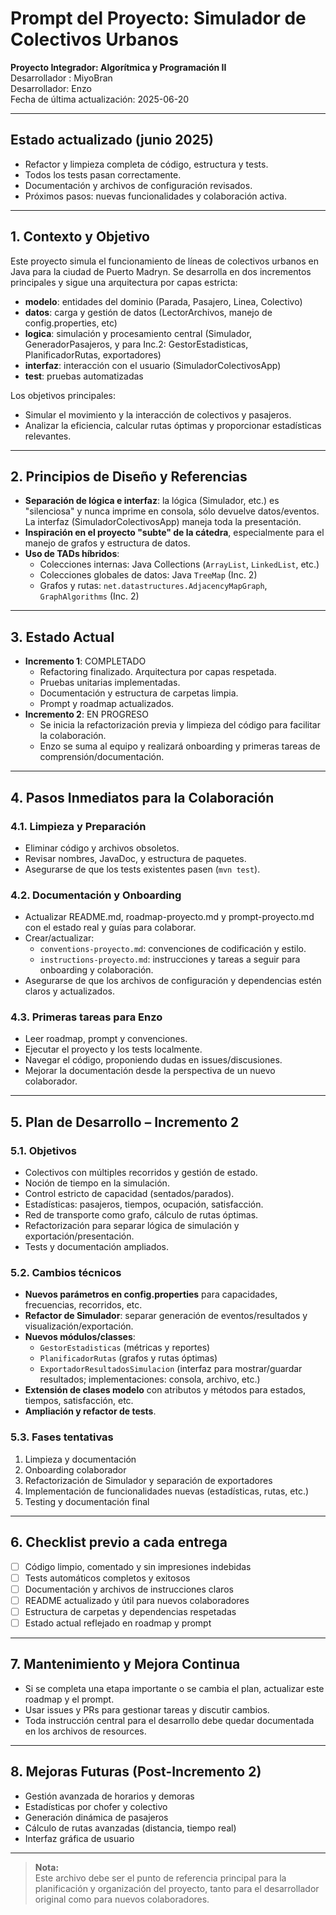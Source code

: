 # Prompt del Proyecto: Simulador de Colectivos Urbanos

**Proyecto Integrador: Algorítmica y Programación II**  
Desarrollador : MiyoBran  
Desarrollador: Enzo  
Fecha de última actualización: 2025-06-20

---

## Estado actualizado (junio 2025)

- Refactor y limpieza completa de código, estructura y tests.
- Todos los tests pasan correctamente.
- Documentación y archivos de configuración revisados.
- Próximos pasos: nuevas funcionalidades y colaboración activa.

---

## 1. Contexto y Objetivo

Este proyecto simula el funcionamiento de líneas de colectivos urbanos en Java para la ciudad de Puerto Madryn. Se desarrolla en dos incrementos principales y sigue una arquitectura por capas estricta:

- **modelo**: entidades del dominio (Parada, Pasajero, Linea, Colectivo)
- **datos**: carga y gestión de datos (LectorArchivos, manejo de config.properties, etc)
- **logica**: simulación y procesamiento central (Simulador, GeneradorPasajeros, y para Inc.2: GestorEstadisticas, PlanificadorRutas, exportadores)
- **interfaz**: interacción con el usuario (SimuladorColectivosApp)
- **test**: pruebas automatizadas

Los objetivos principales:
- Simular el movimiento y la interacción de colectivos y pasajeros.
- Analizar la eficiencia, calcular rutas óptimas y proporcionar estadísticas relevantes.

---

## 2. Principios de Diseño y Referencias

- **Separación de lógica e interfaz**: la lógica (Simulador, etc.) es "silenciosa" y nunca imprime en consola, sólo devuelve datos/eventos. La interfaz (SimuladorColectivosApp) maneja toda la presentación.
- **Inspiración en el proyecto "subte" de la cátedra**, especialmente para el manejo de grafos y estructura de datos.
- **Uso de TADs híbridos**:  
  - Colecciones internas: Java Collections (`ArrayList`, `LinkedList`, etc.)
  - Colecciones globales de datos: Java `TreeMap` (Inc. 2)
  - Grafos y rutas: `net.datastructures.AdjacencyMapGraph`, `GraphAlgorithms` (Inc. 2)

---

## 3. Estado Actual

- **Incremento 1**: COMPLETADO
    - Refactoring finalizado. Arquitectura por capas respetada.
    - Pruebas unitarias implementadas.
    - Documentación y estructura de carpetas limpia.
    - Prompt y roadmap actualizados.
- **Incremento 2**: EN PROGRESO
    - Se inicia la refactorización previa y limpieza del código para facilitar la colaboración.
    - Enzo se suma al equipo y realizará onboarding y primeras tareas de comprensión/documentación.

---

## 4. Pasos Inmediatos para la Colaboración

### 4.1. Limpieza y Preparación

- Eliminar código y archivos obsoletos.
- Revisar nombres, JavaDoc, y estructura de paquetes.
- Asegurarse de que los tests existentes pasen (`mvn test`).

### 4.2. Documentación y Onboarding

- Actualizar README.md, roadmap-proyecto.md y prompt-proyecto.md con el estado real y guías para colaborar.
- Crear/actualizar:
  - `conventions-proyecto.md`: convenciones de codificación y estilo.
  - `instructions-proyecto.md`: instrucciones y tareas a seguir para onboarding y colaboración.
- Asegurarse de que los archivos de configuración y dependencias estén claros y actualizados.

### 4.3. Primeras tareas para Enzo

- Leer roadmap, prompt y convenciones.
- Ejecutar el proyecto y los tests localmente.
- Navegar el código, proponiendo dudas en issues/discusiones.
- Mejorar la documentación desde la perspectiva de un nuevo colaborador.

---

## 5. Plan de Desarrollo – Incremento 2

### 5.1. Objetivos

- Colectivos con múltiples recorridos y gestión de estado.
- Noción de tiempo en la simulación.
- Control estricto de capacidad (sentados/parados).
- Estadísticas: pasajeros, tiempos, ocupación, satisfacción.
- Red de transporte como grafo, cálculo de rutas óptimas.
- Refactorización para separar lógica de simulación y exportación/presentación.
- Tests y documentación ampliados.

### 5.2. Cambios técnicos

- **Nuevos parámetros en config.properties** para capacidades, frecuencias, recorridos, etc.
- **Refactor de Simulador**: separar generación de eventos/resultados y visualización/exportación.
- **Nuevos módulos/classes**:
  - `GestorEstadisticas` (métricas y reportes)
  - `PlanificadorRutas` (grafos y rutas óptimas)
  - `ExportadorResultadosSimulacion` (interfaz para mostrar/guardar resultados; implementaciones: consola, archivo, etc.)
- **Extensión de clases modelo** con atributos y métodos para estados, tiempos, satisfacción, etc.
- **Ampliación y refactor de tests**.

### 5.3. Fases tentativas

1. Limpieza y documentación
2. Onboarding colaborador
3. Refactorización de Simulador y separación de exportadores
4. Implementación de funcionalidades nuevas (estadísticas, rutas, etc.)
5. Testing y documentación final

---

## 6. Checklist previo a cada entrega

- [ ] Código limpio, comentado y sin impresiones indebidas
- [ ] Tests automáticos completos y exitosos
- [ ] Documentación y archivos de instrucciones claros
- [ ] README actualizado y útil para nuevos colaboradores
- [ ] Estructura de carpetas y dependencias respetadas
- [ ] Estado actual reflejado en roadmap y prompt

---

## 7. Mantenimiento y Mejora Continua

- Si se completa una etapa importante o se cambia el plan, actualizar este roadmap y el prompt.
- Usar issues y PRs para gestionar tareas y discutir cambios.
- Toda instrucción central para el desarrollo debe quedar documentada en los archivos de resources.

---

## 8. Mejoras Futuras (Post-Incremento 2)

- Gestión avanzada de horarios y demoras
- Estadísticas por chofer y colectivo
- Generación dinámica de pasajeros
- Cálculo de rutas avanzadas (distancia, tiempo real)
- Interfaz gráfica de usuario

---

> **Nota:**  
> Este archivo debe ser el punto de referencia principal para la planificación y organización del proyecto, tanto para el desarrollador original como para nuevos colaboradores.
